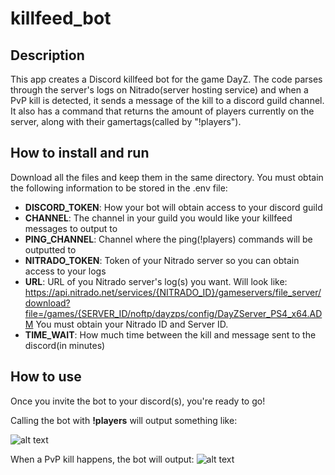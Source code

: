 # killfeed_bot

## Description
This app creates a Discord killfeed bot for the game DayZ. The code parses through the server's logs on Nitrado(server hosting service) and when a PvP kill is detected,
it sends a message of the kill to a discord guild channel. It also has a command that returns the amount of players currently on the server, along with their
gamertags(called by "!players").

## How to install and run

Download all the files and keep them in the same directory.
You must obtain the following information to be stored in the .env file:
  - **DISCORD_TOKEN**: How your bot will obtain access to your discord guild
  - **CHANNEL**: The channel in your guild you would like your killfeed messages to output to
  - **PING_CHANNEL**: Channel where the ping(!players) commands will be outputted to
  - **NITRADO_TOKEN**: Token of your Nitrado server so you can obtain access to your logs
  - **URL**: URL of you Nitrado server's log(s) you want. Will look like: https://api.nitrado.net/services/{NITRADO_ID}/gameservers/file_server/download?file=/games/{SERVER_ID/noftp/dayzps/config/DayZServer_PS4_x64.ADM You must obtain your Nitrado ID and Server ID.
  - **TIME_WAIT**: How much time between the kill and message sent to the discord(in minutes)

## How to use

Once you invite the bot to your discord(s), you're ready to go!

Calling the bot with **!players** will output something like:

![alt text](https://user-images.githubusercontent.com/94500732/201502380-48efef7d-97b0-49cf-bbe0-075580840898.png)

When a PvP kill happens, the bot will output:
![alt text](https://user-images.githubusercontent.com/94500732/201502453-bdac1533-a7fb-4d3f-ab4c-31b220d7fd83.png)





